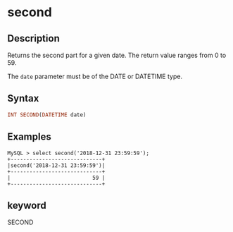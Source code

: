 ---
---

# second

## Description

Returns the second part for a given date. The return value ranges from 0 to 59.

The `date` parameter must be of the DATE or DATETIME type.

## Syntax

```Haskell
INT SECOND(DATETIME date)
```

## Examples

```Plain Text
MySQL > select second('2018-12-31 23:59:59');
+-----------------------------+
|second('2018-12-31 23:59:59')|
+-----------------------------+
|                          59 |
+-----------------------------+
```

## keyword

SECOND
